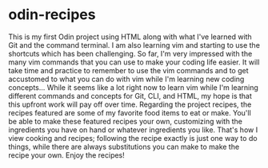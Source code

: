 # odin-recipes
This is my first Odin project using HTML along with what I've learned with Git and the command terminal.
I am also learning vim and starting to use the shortcuts which has been challenging.
So far, I'm very impressed with the many vim commands that you can use to make your coding life easier.
It will take time and practice to remember to use the vim commands and to get accustomed to what you can do with vim while I'm learning new coding concepts...
While it seems like a lot right now to learn vim while I'm learning different commands and concepts for Git, CLI, and HTML, my hope is that this upfront work will pay off over time.
Regarding the project recipes, the recipes featured are some of my favorite food items to eat or make. 
You'll be able to make these featured recipes your own, customizing with the ingredients you have on hand or whatever ingredients you like.
That's how I view cooking and recipes; following the recipe exactly is just one way to do things, while there are always substitutions you can make to make the recipe your own.
Enjoy the recipes! 